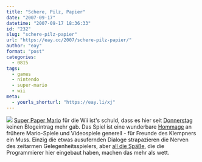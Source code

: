 ```yaml
---
title: "Schere, Pilz, Papier"
date: "2007-09-17"
datetime: "2007-09-17 18:36:33"
id: "232"
slug: "schere-pilz-papier"
url: "https://eay.cc/2007/schere-pilz-papier/"
author: "eay"
format: "post"
categories:
  - 0815
tags:
  - games
  - nintendo
  - super-mario
  - wii
meta:
  - yourls_shorturl: "https://eay.li/xj"
---
```


![](/uploads/2007/superpapermario.gif) [Super Paper Mario](http://www.amazon.de/exec/obidos/ASIN/B000U7RIVM/eayznet-21) für die Wii ist's schuld, dass es hier seit [Donnerstag](//eay.cc/2007/hank-moody-uber-blogs/) keinen Blogeintrag mehr gab. Das Spiel ist eine wunderbare [Hommage](http://www.become.com/pocketchange/super_paper_mario_02.jpg) an frühere Mario-Spiele und Videospiele generell - für Freunde des Klempners ein Muss. Einzig die etwas ausufernden Dialoge strapazieren die Nerven des zeitarmen Gelegenheitsspielers, aber [all die Späße](http://www.youtube.com/watch?v=wApWFddgvoY), die die Programmierer hier eingebaut haben, machen das mehr als wett.
